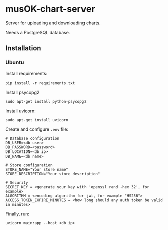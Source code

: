 # musOK-chart-server
Server for uploading and downloading charts.

Needs a PostgreSQL database.

## Installation

### Ubuntu

Install requirements:
```
pip install -r requirements.txt
```

Install psycopg2
```
sudo apt-get install python-psycopg2
```

Install uvicorn:
```
sudo apt-get install uvicorn
```

Create and configure `.env` file:
```
# Database configuration
DB_USER=<db user>
DB_PASSWORD=<password>
DB_LOCATION=<db ip>
DB_NAME=<db name>

# Store configuration
STORE_NAME="Your store name"
STORE_DESCRIPTION="Your store description"

# Security
SECRET_KEY = <generate your key with 'openssl rand -hex 32', for example>
ALGORITHM = <encoding algorithm for jwt, for example "HS256">
ACCESS_TOKEN_EXPIRE_MINUTES = <how long should any auth token be valid in minutes>
```

Finally, run:
```
uvicorn main:app --host <db ip>
```
